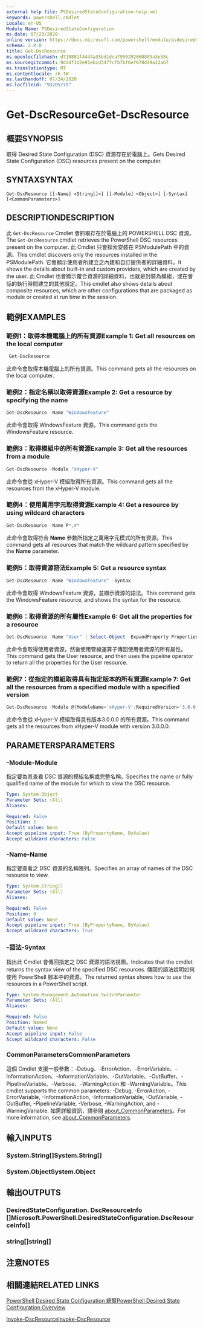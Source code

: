 ```yaml
---
external help file: PSDesiredStateConfiguration-help.xml
keywords: powershell,cmdlet
Locale: en-US
Module Name: PSDesiredStateConfiguration
ms.date: 07/23/2020
online version: https://docs.microsoft.com/powershell/module/psdesiredstateconfiguration/get-dscresource?view=powershell-7&WT.mc_id=ps-gethelp
schema: 2.0.0
title: Get-DscResource
ms.openlocfilehash: d710881f4444a35bd1dca7950292660889a3e38c
ms.sourcegitcommit: 9dddf1d2e91ebcd347fcfb7bf6ef670d49a12ab7
ms.translationtype: MT
ms.contentlocale: zh-TW
ms.lasthandoff: 07/24/2020
ms.locfileid: "93205779"
---
```

# <span data-ttu-id="38d38-103">Get-DscResource</span><span class="sxs-lookup"><span data-stu-id="38d38-103">Get-DscResource</span></span>

## <span data-ttu-id="38d38-104">概要</span><span class="sxs-lookup"><span data-stu-id="38d38-104">SYNOPSIS</span></span>
<span data-ttu-id="38d38-105">取得 Desired State Configuration (DSC) 資源存在於電腦上。</span><span class="sxs-lookup"><span data-stu-id="38d38-105">Gets Desired State Configuration (DSC) resources present on the computer.</span></span>

## <span data-ttu-id="38d38-106">SYNTAX</span><span class="sxs-lookup"><span data-stu-id="38d38-106">SYNTAX</span></span>

```
Get-DscResource [[-Name] <String[]>] [[-Module] <Object>] [-Syntax] [<CommonParameters>]
```

## <span data-ttu-id="38d38-107">DESCRIPTION</span><span class="sxs-lookup"><span data-stu-id="38d38-107">DESCRIPTION</span></span>

<span data-ttu-id="38d38-108">此 `Get-DscResource` Cmdlet 會抓取存在於電腦上的 POWERSHELL DSC 資源。</span><span class="sxs-lookup"><span data-stu-id="38d38-108">The `Get-DscResource` cmdlet retrieves the PowerShell DSC resources present on the computer.</span></span> <span data-ttu-id="38d38-109">此 Cmdlet 只會探索安裝在 PSModulePath 中的資源。</span><span class="sxs-lookup"><span data-stu-id="38d38-109">This cmdlet discovers only the resources installed in the PSModulePath.</span></span> <span data-ttu-id="38d38-110">它會顯示使用者所建立之內建和自訂提供者的詳細資料。</span><span class="sxs-lookup"><span data-stu-id="38d38-110">It shows the details about built-in and custom providers, which are created by the user.</span></span> <span data-ttu-id="38d38-111">此 Cmdlet 也會顯示覆合資源的詳細資料，也就是封裝為模組，或在會話的執行時間建立的其他設定。</span><span class="sxs-lookup"><span data-stu-id="38d38-111">This cmdlet also shows details about composite resources, which are other configurations that are packaged as module or created at run time in the session.</span></span>

## <span data-ttu-id="38d38-112">範例</span><span class="sxs-lookup"><span data-stu-id="38d38-112">EXAMPLES</span></span>

### <span data-ttu-id="38d38-113">範例1：取得本機電腦上的所有資源</span><span class="sxs-lookup"><span data-stu-id="38d38-113">Example 1: Get all resources on the local computer</span></span>

```powershell
 Get-DscResource
```

<span data-ttu-id="38d38-114">此命令會取得本機電腦上的所有資源。</span><span class="sxs-lookup"><span data-stu-id="38d38-114">This command gets all the resources on the local computer.</span></span>

### <span data-ttu-id="38d38-115">範例2：指定名稱以取得資源</span><span class="sxs-lookup"><span data-stu-id="38d38-115">Example 2: Get a resource by specifying the name</span></span>

```powershell
Get-DscResource -Name "WindowsFeature"
```

<span data-ttu-id="38d38-116">此命令會取得 WindowsFeature 資源。</span><span class="sxs-lookup"><span data-stu-id="38d38-116">This command gets the WindowsFeature resource.</span></span>

### <span data-ttu-id="38d38-117">範例3：取得模組中的所有資源</span><span class="sxs-lookup"><span data-stu-id="38d38-117">Example 3: Get all the resources from a module</span></span>

```powershell
Get-DscResource -Module "xHyper-V"
```

<span data-ttu-id="38d38-118">此命令會從 xHyper-V 模組取得所有資源。</span><span class="sxs-lookup"><span data-stu-id="38d38-118">This command gets all the resources from the xHyper-V module.</span></span>

### <span data-ttu-id="38d38-119">範例4：使用萬用字元取得資源</span><span class="sxs-lookup"><span data-stu-id="38d38-119">Example 4: Get a resource by using wildcard characters</span></span>

```powershell
Get-DscResource -Name P*,r*
```

<span data-ttu-id="38d38-120">此命令會取得符合 **Name** 參數所指定之萬用字元模式的所有資源。</span><span class="sxs-lookup"><span data-stu-id="38d38-120">This command gets all resources that match the wildcard pattern specified by the **Name** parameter.</span></span>

### <span data-ttu-id="38d38-121">範例5：取得資源語法</span><span class="sxs-lookup"><span data-stu-id="38d38-121">Example 5: Get a resource syntax</span></span>

```powershell
Get-DscResource -Name "WindowsFeature" -Syntax
```

<span data-ttu-id="38d38-122">此命令會取得 WindowsFeature 資源，並顯示資源的語法。</span><span class="sxs-lookup"><span data-stu-id="38d38-122">This command gets the WindowsFeature resource, and shows the syntax for the resource.</span></span>

### <span data-ttu-id="38d38-123">範例6：取得資源的所有屬性</span><span class="sxs-lookup"><span data-stu-id="38d38-123">Example 6: Get all the properties for a resource</span></span>

```powershell
Get-DscResource -Name "User" | Select-Object -ExpandProperty Properties
```

<span data-ttu-id="38d38-124">此命令會取得使用者資源，然後使用管線運算子傳回使用者資源的所有屬性。</span><span class="sxs-lookup"><span data-stu-id="38d38-124">This command gets the User resource, and then uses the pipeline operator to return all the properties for the User resource.</span></span>

### <span data-ttu-id="38d38-125">範例7：從指定的模組取得具有指定版本的所有資源</span><span class="sxs-lookup"><span data-stu-id="38d38-125">Example 7: Get all the resources from a specified module with a specified version</span></span>

```powershell
Get-DscResource -Module @{ModuleName='xHyper-V';RequiredVersion='3.0.0.0'}
```

<span data-ttu-id="38d38-126">此命令會從 xHyper-V 模組取得具有版本3.0.0.0 的所有資源。</span><span class="sxs-lookup"><span data-stu-id="38d38-126">This command gets all the resources from xHyper-V module with version 3.0.0.0.</span></span>

## <span data-ttu-id="38d38-127">PARAMETERS</span><span class="sxs-lookup"><span data-stu-id="38d38-127">PARAMETERS</span></span>

### <span data-ttu-id="38d38-128">-Module</span><span class="sxs-lookup"><span data-stu-id="38d38-128">-Module</span></span>

<span data-ttu-id="38d38-129">指定要為其查看 DSC 資源的模組名稱或完整名稱。</span><span class="sxs-lookup"><span data-stu-id="38d38-129">Specifies the name or fully qualified name of the module for which to view the DSC resource.</span></span>

```yaml
Type: System.Object
Parameter Sets: (All)
Aliases:

Required: False
Position: 1
Default value: None
Accept pipeline input: True (ByPropertyName, ByValue)
Accept wildcard characters: False
```

### <span data-ttu-id="38d38-130">-Name</span><span class="sxs-lookup"><span data-stu-id="38d38-130">-Name</span></span>

<span data-ttu-id="38d38-131">指定要查看之 DSC 資源的名稱陣列。</span><span class="sxs-lookup"><span data-stu-id="38d38-131">Specifies an array of names of the DSC resource to view.</span></span>

```yaml
Type: System.String[]
Parameter Sets: (All)
Aliases:

Required: False
Position: 0
Default value: None
Accept pipeline input: True (ByPropertyName, ByValue)
Accept wildcard characters: True
```

### <span data-ttu-id="38d38-132">-語法</span><span class="sxs-lookup"><span data-stu-id="38d38-132">-Syntax</span></span>

<span data-ttu-id="38d38-133">指出此 Cmdlet 會傳回指定之 DSC 資源的語法視圖。</span><span class="sxs-lookup"><span data-stu-id="38d38-133">Indicates that the cmdlet returns the syntax view of the specified DSC resources.</span></span> <span data-ttu-id="38d38-134">傳回的語法說明如何使用 PowerShell 腳本中的資源。</span><span class="sxs-lookup"><span data-stu-id="38d38-134">The returned syntax shows how to use the resources in a PowerShell script.</span></span>

```yaml
Type: System.Management.Automation.SwitchParameter
Parameter Sets: (All)
Aliases:

Required: False
Position: Named
Default value: None
Accept pipeline input: False
Accept wildcard characters: False
```

### <span data-ttu-id="38d38-135">CommonParameters</span><span class="sxs-lookup"><span data-stu-id="38d38-135">CommonParameters</span></span>

<span data-ttu-id="38d38-136">這個 Cmdlet 支援一般參數：-Debug、-ErrorAction、-ErrorVariable、-InformationAction、-InformationVariable、-OutVariable、-OutBuffer、-PipelineVariable、-Verbose、-WarningAction 和 -WarningVariable。</span><span class="sxs-lookup"><span data-stu-id="38d38-136">This cmdlet supports the common parameters: -Debug, -ErrorAction, -ErrorVariable, -InformationAction, -InformationVariable, -OutVariable, -OutBuffer, -PipelineVariable, -Verbose, -WarningAction, and -WarningVariable.</span></span> <span data-ttu-id="38d38-137">如需詳細資訊，請參閱 [about_CommonParameters](https://go.microsoft.com/fwlink/?LinkID=113216)。</span><span class="sxs-lookup"><span data-stu-id="38d38-137">For more information, see [about_CommonParameters](https://go.microsoft.com/fwlink/?LinkID=113216).</span></span>

## <span data-ttu-id="38d38-138">輸入</span><span class="sxs-lookup"><span data-stu-id="38d38-138">INPUTS</span></span>

### <span data-ttu-id="38d38-139">System.String[]</span><span class="sxs-lookup"><span data-stu-id="38d38-139">System.String[]</span></span>

### <span data-ttu-id="38d38-140">System.Object</span><span class="sxs-lookup"><span data-stu-id="38d38-140">System.Object</span></span>

## <span data-ttu-id="38d38-141">輸出</span><span class="sxs-lookup"><span data-stu-id="38d38-141">OUTPUTS</span></span>

### <span data-ttu-id="38d38-142">DesiredStateConfiguration. DscResourceInfo []</span><span class="sxs-lookup"><span data-stu-id="38d38-142">Microsoft.PowerShell.DesiredStateConfiguration.DscResourceInfo[]</span></span>

### <span data-ttu-id="38d38-143">string[]</span><span class="sxs-lookup"><span data-stu-id="38d38-143">string[]</span></span>

## <span data-ttu-id="38d38-144">注意</span><span class="sxs-lookup"><span data-stu-id="38d38-144">NOTES</span></span>

## <span data-ttu-id="38d38-145">相關連結</span><span class="sxs-lookup"><span data-stu-id="38d38-145">RELATED LINKS</span></span>

[<span data-ttu-id="38d38-146">PowerShell Desired State Configuration 總覽</span><span class="sxs-lookup"><span data-stu-id="38d38-146">PowerShell Desired State Configuration Overview</span></span>](/powershell/scripting/dsc/overview/overview)

[<span data-ttu-id="38d38-147">Invoke-DscResource</span><span class="sxs-lookup"><span data-stu-id="38d38-147">Invoke-DscResource</span></span>](/powershell/module/PSDesiredStateConfiguration/Invoke-DscResource)
